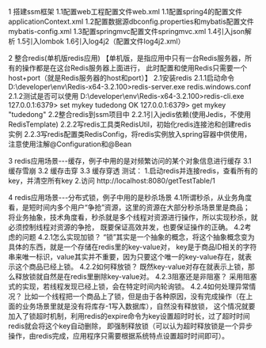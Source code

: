 1 搭建ssm框架
1.1配置web工程配置文件web.xml
1.1配置spring4的配置文件applicationContext.xml
1.2配置数据源dbconfig.properties和mybatis配置文件mybatis-config.xml
1.3配置springmvc配置文件springmvc.xml
1.4引入json解析
1.5引入lombok
1.6引入log4j2（配置文件log4j2.xml）

2 整合redis(单机版redis应用)
【单机版，是指应用中只有一台Redis服务器，所有的操作都是在这台Redis服务器上面进行，
此时配置和使用Redis只需要一个host+port（就是Redis服务器的host和port）】
2.1安装redis
2.1.1启动命令
D:\developer\env\Redis-x64-3.2.100>redis-server.exe redis.windows.conf
2.1.2测试是否可以使用
D:\developer\env\Redis-x64-3.2.100>redis-cli.exe
127.0.0.1:6379> set mykey tudedong
OK
127.0.0.1:6379> get mykey
"tudedong"
2.2整合redis到ssm项目中
2.2.1引入jedis依赖(使用Jedis，不使用RedisTemplate)
2.2.2写redis工具类RedisUtil，初始化redis连接池和创建redis实例
2.2.3写redis配置类RedisConfig，将redis实例放入spring容器中供使用，注意使用注解@Configuration和@Bean

3 redis应用场景---缓存，例子中用的是对频繁访问的某个对象信息进行缓存
3.1 缓存雪崩
3.2 缓存击穿
3.3 缓存穿透
测试：
1.启动redis并连接redis，查看所有的key，并清空所有key
2.访问 http://localhost:8080/getTestTable/1

4 redis应用场景---分布式锁，例子中用的是秒杀场景
4.1所谓秒杀，从业务角度看，是短时间内多个用户“争抢”资源，这里的资源在大部分秒杀场景里是商品；
将业务抽象，技术角度看，秒杀就是多个线程对资源进行操作，所以实现秒杀，就必须控制线程对资源的争抢，
既要保证高效并发，也要保证操作的正确。
4.2考虑的问题
4.2.1怎么实现加锁？
“锁”其实是一个抽象的概念，将这个抽象概念变为具体的东西，就是一个存储在redis里的key-value对，
key是于商品ID相关的字符串来唯一标识，value其实并不重要，因为只要这个唯一的key-value存在，就表示这个商品已经上锁。
4.2.2如何释放锁？
既然key-value对存在就表示上锁，那么释放锁就自然是在redis里删除key-value对。
4.2.3阻塞还是非阻塞？
采用阻塞式的实现，若线程发现已经上锁，会在特定时间内轮询锁。
4.2.4如何处理异常情况？
比如一个线程把一个商品上了锁，但是由于各种原因，没有完成操作（在上面的业务场景里就是没有将库存-1写入数据库），自然没有释放锁，
这个情况就要加入了锁超时机制，利用redis的expire命令为key设置超时时长，过了超时时间redis就会将这个key自动删除，
即强制释放锁（可以认为超时释放锁是一个异步操作，由redis完成，应用程序只需要根据系统特点设置超时时间即可）。